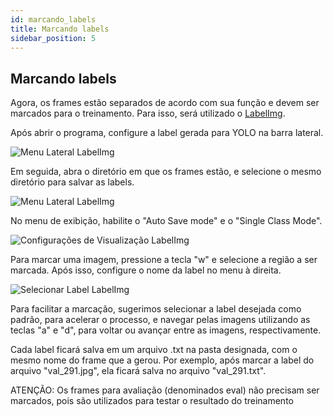 ```yaml
---
id: marcando_labels
title: Marcando labels
sidebar_position: 5
---
```


## Marcando labels

Agora, os frames estão separados de acordo com sua função e devem ser marcados para o treinamento. Para isso, será utilizado o [LabelImg](https://github.com/heartexlabs/labelImg). 

Após abrir o programa, configure a label gerada para YOLO na barra lateral.

![Menu Lateral LabelImg](./img/barra_lateral_labelimg.png)

Em seguida, abra o diretório em que os frames estão, e selecione o mesmo diretório para salvar as labels.

![Menu Lateral LabelImg](./img/barra_lateral_2_labelimg.png)

No menu de exibição, habilite o "Auto Save mode" e o "Single Class Mode".

![Configurações de Visualização LabelImg](./img/configuracoes_labelimg.png)

Para marcar uma imagem, pressione a tecla "w" e selecione a região a ser marcada. Após isso, configure o nome da label no menu à direita.

![Selecionar Label LabelImg](./img/selecionar_label_labelimg.png)

Para facilitar a marcação, sugerimos selecionar a label desejada como padrão, para acelerar o processo, e navegar pelas imagens utilizando as teclas "a" e "d", para voltar ou avançar entre as imagens, respectivamente.

Cada label ficará salva em um arquivo .txt na pasta designada, com o mesmo nome do frame que a gerou. Por exemplo, após marcar a label do arquivo "val_291.jpg", ela ficará salva no arquivo "val_291.txt".

ATENÇÃO: Os frames para avaliação (denominados eval) não precisam ser marcados, pois são utilizados para testar o resultado do treinamento